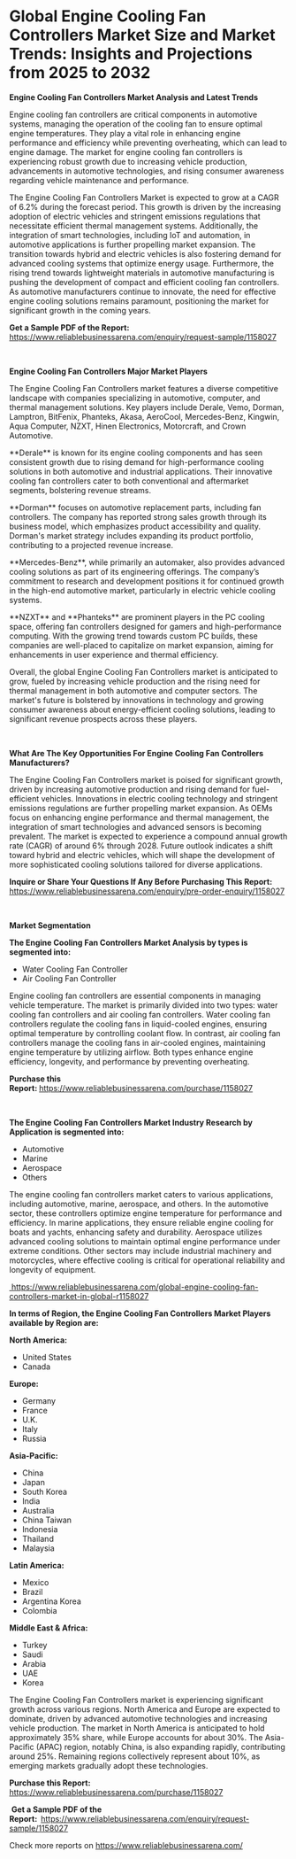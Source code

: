 <p><h1>Global Engine Cooling Fan Controllers Market Size and Market Trends: Insights and Projections from 2025 to 2032</h1></p><p><strong>Engine Cooling Fan Controllers Market Analysis and Latest Trends</strong></p>
<p><p>Engine cooling fan controllers are critical components in automotive systems, managing the operation of the cooling fan to ensure optimal engine temperatures. They play a vital role in enhancing engine performance and efficiency while preventing overheating, which can lead to engine damage. The market for engine cooling fan controllers is experiencing robust growth due to increasing vehicle production, advancements in automotive technologies, and rising consumer awareness regarding vehicle maintenance and performance.</p><p>The Engine Cooling Fan Controllers Market is expected to grow at a CAGR of 6.2% during the forecast period. This growth is driven by the increasing adoption of electric vehicles and stringent emissions regulations that necessitate efficient thermal management systems. Additionally, the integration of smart technologies, including IoT and automation, in automotive applications is further propelling market expansion. The transition towards hybrid and electric vehicles is also fostering demand for advanced cooling systems that optimize energy usage. Furthermore, the rising trend towards lightweight materials in automotive manufacturing is pushing the development of compact and efficient cooling fan controllers. As automotive manufacturers continue to innovate, the need for effective engine cooling solutions remains paramount, positioning the market for significant growth in the coming years.</p></p>
<p><strong>Get a Sample PDF of the Report:&nbsp;</strong> <a href="https://www.reliablebusinessarena.com/enquiry/request-sample/1158027?utm_campaign=2515&utm_medium=2&utm_source=Github&utm_content=ia&utm_term=11042025&utm_id=engine-cooling-fan-controllers">https://www.reliablebusinessarena.com/enquiry/request-sample/1158027</a></p>
<p>&nbsp;</p>
<p><strong>Engine Cooling Fan Controllers Major Market Players</strong></p>
<p><p>The Engine Cooling Fan Controllers market features a diverse competitive landscape with companies specializing in automotive, computer, and thermal management solutions. Key players include Derale, Vemo, Dorman, Lamptron, BitFenix, Phanteks, Akasa, AeroCool, Mercedes-Benz, Kingwin, Aqua Computer, NZXT, Hinen Electronics, Motorcraft, and Crown Automotive.</p><p>**Derale** is known for its engine cooling components and has seen consistent growth due to rising demand for high-performance cooling solutions in both automotive and industrial applications. Their innovative cooling fan controllers cater to both conventional and aftermarket segments, bolstering revenue streams.</p><p>**Dorman** focuses on automotive replacement parts, including fan controllers. The company has reported strong sales growth through its business model, which emphasizes product accessibility and quality. Dorman's market strategy includes expanding its product portfolio, contributing to a projected revenue increase.</p><p>**Mercedes-Benz**, while primarily an automaker, also provides advanced cooling solutions as part of its engineering offerings. The company’s commitment to research and development positions it for continued growth in the high-end automotive market, particularly in electric vehicle cooling systems.</p><p>**NZXT** and **Phanteks** are prominent players in the PC cooling space, offering fan controllers designed for gamers and high-performance computing. With the growing trend towards custom PC builds, these companies are well-placed to capitalize on market expansion, aiming for enhancements in user experience and thermal efficiency.</p><p>Overall, the global Engine Cooling Fan Controllers market is anticipated to grow, fueled by increasing vehicle production and the rising need for thermal management in both automotive and computer sectors. The market's future is bolstered by innovations in technology and growing consumer awareness about energy-efficient cooling solutions, leading to significant revenue prospects across these players.</p></p>
<p>&nbsp;</p>
<p><strong>What Are The Key Opportunities For Engine Cooling Fan Controllers Manufacturers?</strong></p>
<p><p>The Engine Cooling Fan Controllers market is poised for significant growth, driven by increasing automotive production and rising demand for fuel-efficient vehicles. Innovations in electric cooling technology and stringent emissions regulations are further propelling market expansion. As OEMs focus on enhancing engine performance and thermal management, the integration of smart technologies and advanced sensors is becoming prevalent. The market is expected to experience a compound annual growth rate (CAGR) of around 6% through 2028. Future outlook indicates a shift toward hybrid and electric vehicles, which will shape the development of more sophisticated cooling solutions tailored for diverse applications.</p></p>
<p><strong>Inquire or Share Your Questions If Any Before Purchasing This Report:</strong> <a href="https://www.reliablebusinessarena.com/enquiry/pre-order-enquiry/1158027?utm_campaign=2515&utm_medium=2&utm_source=Github&utm_content=ia&utm_term=11042025&utm_id=engine-cooling-fan-controllers">https://www.reliablebusinessarena.com/enquiry/pre-order-enquiry/1158027</a></p>
<p>&nbsp;</p>
<p><strong>Market Segmentation</strong></p>
<p><strong>The Engine Cooling Fan Controllers Market Analysis by types is segmented into:</strong></p>
<p><ul><li>Water Cooling Fan Controller</li><li>Air Cooling Fan Controller</li></ul></p>
<p><p>Engine cooling fan controllers are essential components in managing vehicle temperature. The market is primarily divided into two types: water cooling fan controllers and air cooling fan controllers. Water cooling fan controllers regulate the cooling fans in liquid-cooled engines, ensuring optimal temperature by controlling coolant flow. In contrast, air cooling fan controllers manage the cooling fans in air-cooled engines, maintaining engine temperature by utilizing airflow. Both types enhance engine efficiency, longevity, and performance by preventing overheating.</p></p>
<p><strong>Purchase this Report:&nbsp;</strong><a href="https://www.reliablebusinessarena.com/purchase/1158027?utm_campaign=2515&utm_medium=2&utm_source=Github&utm_content=ia&utm_term=11042025&utm_id=engine-cooling-fan-controllers">https://www.reliablebusinessarena.com/purchase/1158027</a></p>
<p>&nbsp;</p>
<p><strong>The Engine Cooling Fan Controllers Market Industry Research by Application is segmented into:</strong></p>
<p><ul><li>Automotive</li><li>Marine</li><li>Aerospace</li><li>Others</li></ul></p>
<p><p>The engine cooling fan controllers market caters to various applications, including automotive, marine, aerospace, and others. In the automotive sector, these controllers optimize engine temperature for performance and efficiency. In marine applications, they ensure reliable engine cooling for boats and yachts, enhancing safety and durability. Aerospace utilizes advanced cooling solutions to maintain optimal engine performance under extreme conditions. Other sectors may include industrial machinery and motorcycles, where effective cooling is critical for operational reliability and longevity of equipment.</p></p>
<p><a href="https://www.reliablebusinessarena.com/global-engine-cooling-fan-controllers-market-in-global-r1158027?utm_campaign=2515&utm_medium=2&utm_source=Github&utm_content=ia&utm_term=11042025&utm_id=engine-cooling-fan-controllers">&nbsp;https://www.reliablebusinessarena.com/global-engine-cooling-fan-controllers-market-in-global-r1158027</a></p>
<p><strong>In terms of Region, the Engine Cooling Fan Controllers Market Players available by Region are:</strong></p>
<p>
    <p> <strong> North America: </strong>
        <ul>
            <li>United States</li>
            <li>Canada</li>
        </ul>
        </p> 
    <p> <strong> Europe: </strong>
        <ul>
            <li>Germany</li>
            <li>France</li>
            <li>U.K.</li>
            <li>Italy</li>
            <li>Russia</li>
        </ul>
        </p> 
    <p> <strong> Asia-Pacific: </strong>
        <ul>
            <li>China</li>
            <li>Japan</li>
            <li>South Korea</li>
            <li>India</li>
            <li>Australia</li>
            <li>China Taiwan</li>
            <li>Indonesia</li>
            <li>Thailand</li>
            <li>Malaysia</li>
        </ul>
        </p> 
    <p> <strong> Latin America: </strong>
        <ul>
            <li>Mexico</li>
            <li>Brazil</li>
            <li>Argentina Korea</li>
            <li>Colombia</li>
        </ul>
        </p> 
    <p> <strong> Middle East & Africa: </strong>
        <ul>
            <li>Turkey</li>
            <li>Saudi</li>
            <li>Arabia</li>
            <li>UAE</li>
            <li>Korea</li>
        </ul>
    </p>
    </p>
<p><p>The Engine Cooling Fan Controllers market is experiencing significant growth across various regions. North America and Europe are expected to dominate, driven by advanced automotive technologies and increasing vehicle production. The market in North America is anticipated to hold approximately 35% share, while Europe accounts for about 30%. The Asia-Pacific (APAC) region, notably China, is also expanding rapidly, contributing around 25%. Remaining regions collectively represent about 10%, as emerging markets gradually adopt these technologies.</p></p>
<p><strong>Purchase this Report: </strong><a href="https://www.reliablebusinessarena.com/purchase/1158027?utm_campaign=2515&utm_medium=2&utm_source=Github&utm_content=ia&utm_term=11042025&utm_id=engine-cooling-fan-controllers">https://www.reliablebusinessarena.com/purchase/1158027</a></p>
<p>&nbsp;<strong>Get a Sample PDF of the Report:&nbsp;&nbsp;</strong><a href="https://www.reliablebusinessarena.com/enquiry/request-sample/1158027?utm_campaign=2515&utm_medium=2&utm_source=Github&utm_content=ia&utm_term=11042025&utm_id=engine-cooling-fan-controllers">https://www.reliablebusinessarena.com/enquiry/request-sample/1158027</a></p>
<p><strong></strong></p>
<p>Check more reports on <a href="https://www.reliablebusinessarena.com/?utm_campaign=2515&utm_medium=2&utm_source=Github&utm_content=ia&utm_term=11042025&utm_id=engine-cooling-fan-controllers">https://www.reliablebusinessarena.com/</a></p>